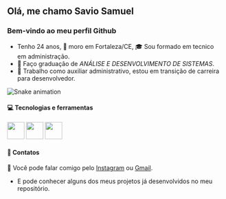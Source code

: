 ## Olá, me chamo Savio Samuel
### Bem-vindo ao meu perfil Github

- Tenho 24 anos, 🌅 moro em Fortaleza/CE, 🎓 Sou formado em tecnico em administração.
- 📒 Faço graduação de *ANÁLISE E DESENVOLVIMENTO DE SISTEMAS*.
- 🏢 Trabalho como auxiliar administrativo, estou em transição de carreira para desenvolvedor.

![Snake animation](https://github.com/saviohsamuel/saviohsamuel/blob/output/github-contribution-grid-snake.svg)

#### 💻 Tecnologias e ferramentas
<div style="display: inline-block">
    <img src="https://cdn.jsdelivr.net/gh/devicons/devicon@latest/icons/html5/html5-original-wordmark.svg" width="40" height="40"/>
    <img src="https://cdn.jsdelivr.net/gh/devicons/devicon@latest/icons/css3/css3-original-wordmark.svg" width="40" height="40"/>
    <img src="https://cdn.jsdelivr.net/gh/devicons/devicon@latest/icons/javascript/javascript-original.svg" width="40" height="40"/>
</div>

#### 📲 Contatos
📨 Você pode falar comigo pelo <a href="https://instagram.com/saviohsamuel" target="_blank">Instagram</a> ou <a href = "mailto:saviosamuel013@gmail.com">Gmail</a>.
- E pode conhecer alguns dos meus projetos já desenvolvidos no meu repositório.
